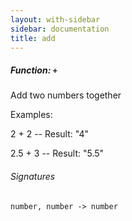 ```yaml
---
layout: with-sidebar
sidebar: documentation
title: add
---
```


##### Function: `+`
Add two numbers together

Examples:

  2 + 2
  -- Result: "4"

  2.5 + 3
  -- Result: "5.5"

###### Signatures
    number, number -> number

